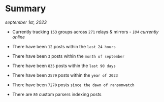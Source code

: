 
# Summary
_september 1st, 2023_

- Currently tracking `153` groups across `271` relays & mirrors - _`104` currently online_

- There have been `12` posts within the `last 24 hours`

- There have been `3` posts within the `month of september`

- There have been `835` posts within the `last 90 days`

- There have been `2579` posts within the `year of 2023`

- There have been `7270` posts `since the dawn of ransomwatch`

- There are `80` custom parsers indexing posts
